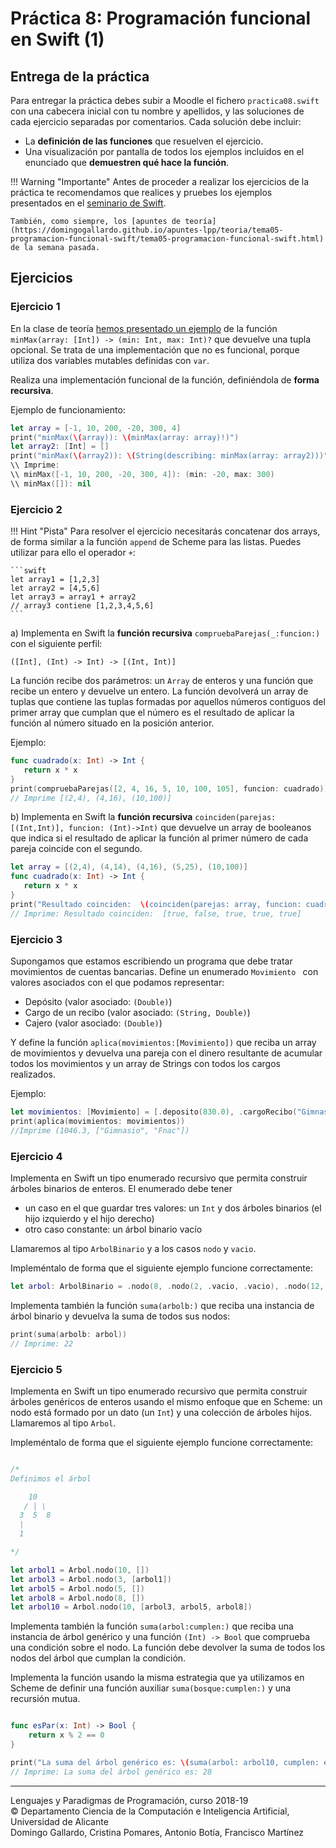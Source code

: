 # Práctica 8: Programación funcional en Swift (1)

## Entrega de la práctica

Para entregar la práctica debes subir a Moodle el fichero
`practica08.swift` con una cabecera inicial con tu nombre y apellidos,
y las soluciones de cada ejercicio separadas por comentarios. Cada
solución debe incluir:

- La **definición de las funciones** que resuelven el ejercicio.
- Una visualización por pantalla de todos los ejemplos incluidos en el
  enunciado que **demuestren qué hace la función**.

!!! Warning "Importante" 
    Antes de proceder a realizar los ejercicios de la
    práctica te recomendamos que realices y pruebes los ejemplos
    presentados en el [seminario de Swift](https://domingogallardo.github.io/apuntes-lpp/seminarios/seminario2-swift/seminario2-swift.html).
    
    También, como siempre, los [apuntes de teoría](https://domingogallardo.github.io/apuntes-lpp/teoria/tema05-programacion-funcional-swift/tema05-programacion-funcional-swift.html)
    de la semana pasada.
    

## Ejercicios

### Ejercicio 1 ###

En la clase de teoría [hemos presentado un
ejemplo](https://domingogallardo.github.io/apuntes-lpp/teoria/tema05-programacion-funcional-swift/tema05-programacion-funcional-swift.html#ejemplos-de-uso-de-opcionales)
de la función `minMax(array: [Int]) -> (min: Int, max: Int)?` que
devuelve una tupla opcional. Se trata de una implementación que no es
funcional, porque utiliza dos variables mutables definidas con `var`.

Realiza una implementación funcional de la función, definiéndola de
**forma recursiva**.

Ejemplo de funcionamiento:

```swift
let array = [-1, 10, 200, -20, 300, 4]
print("minMax(\(array)): \(minMax(array: array)!)")
let array2: [Int] = []
print("minMax(\(array2)): \(String(describing: minMax(array: array2)))")
\\ Imprime: 
\\ minMax([-1, 10, 200, -20, 300, 4]): (min: -20, max: 300)
\\ minMax([]): nil
```


### Ejercicio 2 ###

!!! Hint "Pista"
    Para resolver el ejercicio necesitarás concatenar dos arrays, de
    forma similar a la función `append` de Scheme para las
    listas. Puedes utilizar para ello el operador `+`:
    
    ```swift
    let array1 = [1,2,3]
    let array2 = [4,5,6]
    let array3 = array1 + array2
    // array3 contiene [1,2,3,4,5,6]
    ```

a) Implementa en Swift la **función recursiva**
`compruebaParejas(_:funcion:)` con el siguiente perfil:

```
([Int], (Int) -> Int) -> [(Int, Int)]
```

La función recibe dos parámetros: un `Array` de enteros y una función
que recibe un entero y devuelve un entero. La función devolverá un
array de tuplas que contiene las tuplas formadas por aquellos números
contiguos del primer array que cumplan que el número es el resultado
de aplicar la función al número situado en la posición anterior.

Ejemplo:

```swift
func cuadrado(x: Int) -> Int {
   return x * x
}
print(compruebaParejas([2, 4, 16, 5, 10, 100, 105], funcion: cuadrado))
// Imprime [(2,4), (4,16), (10,100)]
```

b) Implementa en Swift la **función recursiva**
`coinciden(parejas: [(Int,Int)], funcion: (Int)->Int)` que devuelve
un array de booleanos que indica si el resultado de aplicar la función
al primer número de cada pareja coincide con el segundo.

    
```swift
let array = [(2,4), (4,14), (4,16), (5,25), (10,100)]
func cuadrado(x: Int) -> Int {
   return x * x
}
print("Resultado coinciden:  \(coinciden(parejas: array, funcion: cuadrado))\n")
// Imprime: Resultado coinciden:  [true, false, true, true, true]
```


### Ejercicio 3 ###

Supongamos que estamos escribiendo un programa que debe tratar
movimientos de cuentas bancarias. Define un enumerado `Movimiento `
con valores asociados con el que podamos representar:

- Depósito (valor asociado: `(Double)`)
- Cargo de un recibo (valor asociado: `(String, Double)`)
- Cajero (valor asociado: `(Double)`)

Y define la función `aplica(movimientos:[Movimiento])` que reciba un
array de movimientos y devuelva una pareja con el dinero resultante de acumular todos
los movimientos y un array de Strings con todos los cargos realizados.

Ejemplo:


```swift
let movimientos: [Movimiento] = [.deposito(830.0), .cargoRecibo("Gimnasio", 45.0), .deposito(400.0), .cajero(100.0), .cargoRecibo("Fnac", 38.70)]
print(aplica(movimientos: movimientos))
//Imprime (1046.3, ["Gimnasio", "Fnac"])
```


### Ejercicio 4 ###

Implementa en Swift un tipo enumerado recursivo que permita construir
árboles binarios de enteros. El enumerado debe tener 

- un caso en el que guardar tres valores: un `Int` y dos árboles
binarios (el hijo izquierdo y el hijo derecho)
- otro caso constante: un árbol binario vacío 

Llamaremos al tipo `ArbolBinario` y a los casos `nodo` y `vacio`.

Impleméntalo de forma que el siguiente ejemplo funcione correctamente:

```swift
let arbol: ArbolBinario = .nodo(8, .nodo(2, .vacio, .vacio), .nodo(12, .vacio, .vacio))
```

Implementa también la función `suma(arbolb:)` que reciba una instancia de
árbol binario y devuelva la suma de todos sus nodos:

```swift
print(suma(arbolb: arbol))
// Imprime: 22
```


### Ejercicio 5 ###

Implementa en Swift un tipo enumerado recursivo que permita construir
árboles genéricos de enteros usando el mismo enfoque que en Scheme: un
nodo está formado por un dato (un `Int`) y una colección de árboles
hijos. Llamaremos al tipo `Arbol`.

Impleméntalo de forma que el siguiente ejemplo funcione correctamente:

```swift

/*
Definimos el árbol

    10
   / | \
  3  5  8
  |
  1

*/

let arbol1 = Arbol.nodo(10, [])
let arbol3 = Arbol.nodo(3, [arbol1])
let arbol5 = Arbol.nodo(5, [])
let arbol8 = Arbol.nodo(8, [])
let arbol10 = Arbol.nodo(10, [arbol3, arbol5, arbol8])
```

Implementa también la función `suma(arbol:cumplen:)` que reciba una instancia de
árbol genérico y una función `(Int) -> Bool` que comprueba una
condición sobre el nodo. La función debe devolver la suma de todos los
nodos del árbol que cumplan la condición. 

Implementa la función usando la misma estrategia que ya utilizamos en
Scheme de definir una función auxiliar `suma(bosque:cumplen:)` y una recursión
mutua.


```swift

func esPar(x: Int) -> Bool {
    return x % 2 == 0
}

print("La suma del árbol genérico es: \(suma(arbol: arbol10, cumplen: esPar))")
// Imprime: La suma del árbol genérico es: 28
```


----

Lenguajes y Paradigmas de Programación, curso 2018-19  
© Departamento Ciencia de la Computación e Inteligencia Artificial, Universidad de Alicante  
Domingo Gallardo, Cristina Pomares, Antonio Botía, Francisco Martínez
